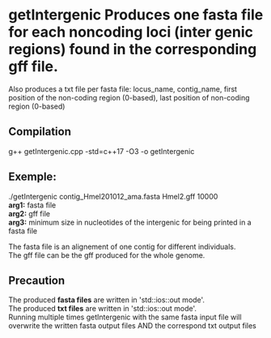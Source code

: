 # getIntergenic  Produces one fasta file for each noncoding loci (inter genic regions) found in the corresponding gff file.  
Also produces a txt file per fasta file: locus_name, contig_name, first position of the non-coding region (0-based), last position of non-coding region (0-based)  
  
## Compilation  
g++ getIntergenic.cpp -std=c++17 -O3 -o getIntergenic  
  
## Exemple:  
./getIntergenic contig_Hmel201012_ama.fasta Hmel2.gff 10000  
**arg1:** fasta file  
**arg2:** gff file  
**arg3:** minimum size in nucleotides of the intergenic for being printed in a fasta file  
  
The fasta file is an alignement of one contig for different individuals.  
The gff file can be the gff produced for the whole genome.  
  
## Precaution  
The produced **fasta files** are written in 'std::ios::out mode'.  
The produced **txt files** are written in 'std::ios::out mode'.  
Running multiple times getIntergenic with the same fasta input file will overwrite the written fasta output files AND the correspond txt output files  

